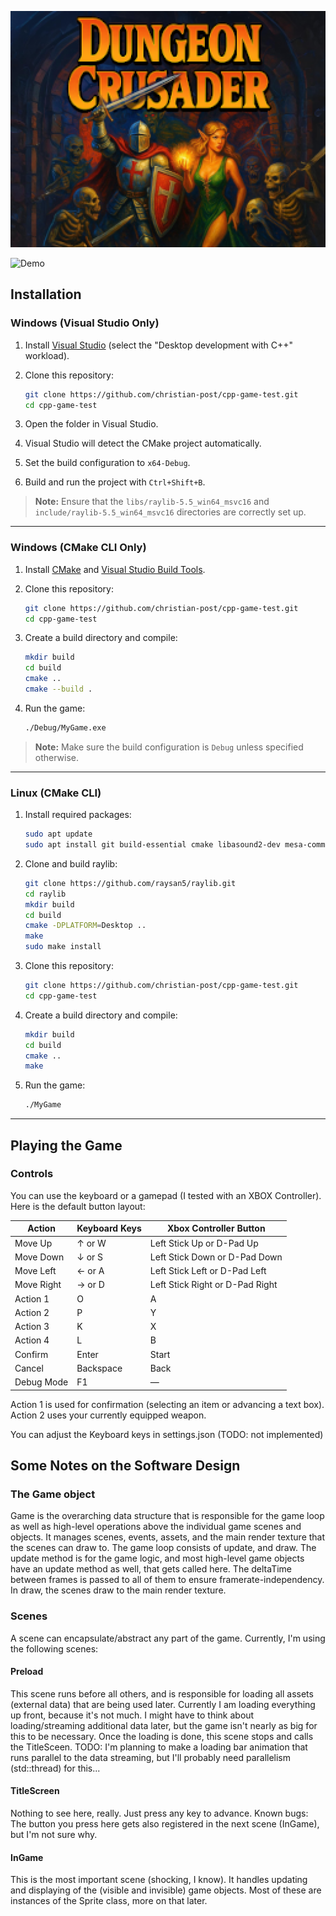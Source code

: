 ﻿<p align="center">
    <img width="600" src="github/title_big.png">
</p>

![Demo](github/hero.gif)

## Installation

### Windows (Visual Studio Only)

1. Install [Visual Studio](https://visualstudio.microsoft.com/) (select the "Desktop development with C++" workload).
2. Clone this repository:

   ```bash
   git clone https://github.com/christian-post/cpp-game-test.git
   cd cpp-game-test
   ```

3. Open the folder in Visual Studio.
4. Visual Studio will detect the CMake project automatically.
5. Set the build configuration to `x64-Debug`.
6. Build and run the project with `Ctrl+Shift+B`.

> **Note:**
> Ensure that the `libs/raylib-5.5_win64_msvc16` and `include/raylib-5.5_win64_msvc16` directories are correctly set up.

---

### Windows (CMake CLI Only)

1. Install [CMake](https://cmake.org/download/) and [Visual Studio Build Tools](https://visualstudio.microsoft.com/visual-cpp-build-tools/).
2. Clone this repository:

   ```bash
   git clone https://github.com/christian-post/cpp-game-test.git
   cd cpp-game-test
   ```

3. Create a build directory and compile:

   ```bash
   mkdir build
   cd build
   cmake ..
   cmake --build .
   ```

4. Run the game:

   ```bash
   ./Debug/MyGame.exe
   ```

> **Note:**
> Make sure the build configuration is `Debug` unless specified otherwise.

---

### Linux (CMake CLI)

1. Install required packages:

   ```bash
   sudo apt update
   sudo apt install git build-essential cmake libasound2-dev mesa-common-dev libx11-dev libxrandr-dev libxi-dev xorg-dev libgl1-mesa-dev libglu1-mesa-dev
   ```

2. Clone and build raylib:

   ```bash
   git clone https://github.com/raysan5/raylib.git
   cd raylib
   mkdir build
   cd build
   cmake -DPLATFORM=Desktop ..
   make
   sudo make install
   ```

3. Clone this repository:

   ```bash
   git clone https://github.com/christian-post/cpp-game-test.git
   cd cpp-game-test
   ```

4. Create a build directory and compile:

   ```bash
   mkdir build
   cd build
   cmake ..
   make
   ```

5. Run the game:

   ```bash
   ./MyGame
   ```

---


## Playing the Game

### Controls

You can use the keyboard or a gamepad (I tested with an XBOX Controller). 
Here is the default button layout: 

| Action        | Keyboard Keys               | Xbox Controller Button           |
|---------------|-----------------------------|----------------------------------|
| Move Up       | ↑ or W                       | Left Stick Up or D-Pad Up        |
| Move Down     | ↓ or S                       | Left Stick Down or D-Pad Down    |
| Move Left     | ← or A                       | Left Stick Left or D-Pad Left    |
| Move Right    | → or D                       | Left Stick Right or D-Pad Right  |
| Action 1      | O                           | A					             |
| Action 2      | P                           | Y								 |
| Action 3      | K                           | X								 |
| Action 4      | L                           | B								 |
| Confirm       | Enter                       | Start							 |
| Cancel        | Backspace                   | Back							 |
| Debug Mode    | F1                          | —                                |

Action 1 is used for confirmation (selecting an item or advancing a text box).
Action 2 uses your currently equipped weapon.

You can adjust the Keyboard keys in settings.json (TODO: not implemented)


## Some Notes on the Software Design

### The Game object
Game is the overarching data structure that is responsible for the game loop as well as high-level operations above the individual game scenes and objects.
It manages scenes, events, assets, and the main render texture that the scenes can draw to. The game loop consists of update, and draw. The update method is for the game logic, and most high-level game objects have an update method as well, that gets called here. The deltaTime between frames is passed to all of them to ensure framerate-independency. In draw, the scenes draw to the main render texture.

### Scenes
A scene can encapsulate/abstract any part of the game. Currently, I'm using the following scenes:

#### Preload
This scene runs before all others, and is responsible for loading all assets (external data) that are being used later. Currently I am loading everything up front, because it's not much. I might have to think about loading/streaming additional data later, but the game isn't nearly as big for this to be necessary.
Once the loading is done, this scene stops and calls the TitleSceen.
TODO: I'm planning to make a loading bar animation that runs parallel to the data streaming, but I'll probably need parallelism (std::thread) for this...

#### TitleScreen
Nothing to see here, really. Just press any key to advance.
Known bugs: The button you press here gets also registered in the next scene (InGame), but I'm not sure why.

#### InGame
This is the most important scene (shocking, I know). It handles updating and displaying of the (visible and invisible) game objects. Most of these are instances of the Sprite class, more on that later.

